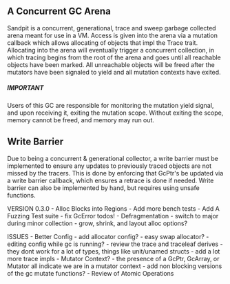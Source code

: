 ## A Concurrent GC Arena
Sandpit is a concurrent, generational, trace and sweep garbage collected arena meant for use in a VM. Access is given into the arena via a mutation callback which allows allocating of objects that impl the Trace trait. Allocating into the arena will eventually trigger a concurrent collection, in which tracing begins from the root of the arena and goes until all reachable objects have been marked. All unreachable objects will be freed after the mutators have been signaled to yield and all mutation contexts have exited.

##### *IMPORTANT*
Users of this GC are responsible for monitoring the mutation yield signal, and upon receiving it, exiting the mutation scope. Without exiting the scope, memory cannot be freed, and memory may run out.

## Write Barrier
Due to being a concurrent & generational collector, a write barrier must be implemented to ensure any updates to previously traced objects are not missed by the tracers. This is done by enforcing that GcPtr's be updated via a write barrier callback, which ensures a retrace is done if needed. Write barrier can also be implemented by hand, but requires using unsafe functions.



VERSION 0.3.0
    - Alloc Blocks into Regions
    - Add more bench tests
    - Add A Fuzzing Test suite
    - fix GcError todos!
    - Defragmentation
    - switch to major during minor collection
    - grow, shrink, and layout alloc options?

ISSUES
    - Better Config
        - add allocator config?
        - easy swap allocator?
        - editing config while gc is running?
    - review the trace and traceleaf derives
        - they dont work for a lot of types, things like unit/unamed structs
        - add a lot more trace impls
    - Mutator Context?
        - the presence of a GcPtr, GcArray, or Mutator all indicate we are in a mutator context
    - add non blocking versions of the gc mutate functions?
    - Review of Atomic Operations
